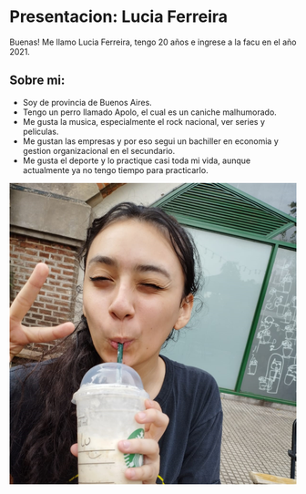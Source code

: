 # Presentacion: Lucia Ferreira
Buenas! Me llamo Lucia Ferreira, tengo 20 años e ingrese a la facu en el año 2021.

## Sobre mi:
  * Soy de provincia de Buenos Aires.
  * Tengo un perro llamado Apolo, el cual es un caniche malhumorado.
  *  Me gusta la musica, especialmente el rock nacional, ver series y peliculas.
  *  Me gustan las empresas y por eso segui un bachiller en economia y gestion organizacional en el secundario.
  *  Me gusta el deporte y lo practique casi toda mi vida, aunque actualmente ya no tengo tiempo para practicarlo.

![Lucia.png](Lucia.png) 
